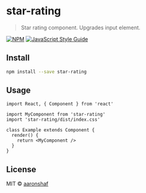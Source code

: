 # star-rating

> Star rating component. Upgrades input element.

[![NPM](https://img.shields.io/npm/v/star-rating.svg)](https://www.npmjs.com/package/star-rating) [![JavaScript Style Guide](https://img.shields.io/badge/code_style-standard-brightgreen.svg)](https://standardjs.com)

## Install

```bash
npm install --save star-rating
```

## Usage

```tsx
import React, { Component } from 'react'

import MyComponent from 'star-rating'
import 'star-rating/dist/index.css'

class Example extends Component {
  render() {
    return <MyComponent />
  }
}
```

## License

MIT © [aaronshaf](https://github.com/aaronshaf)
